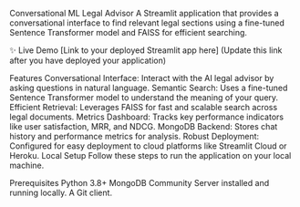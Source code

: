 Conversational ML Legal Advisor
A Streamlit application that provides a conversational interface to find relevant legal sections using a fine-tuned Sentence Transformer model and FAISS for efficient searching.

✨ Live Demo
[Link to your deployed Streamlit app here] (Update this link after you have deployed your application)

Features
Conversational Interface: Interact with the AI legal advisor by asking questions in natural language.
Semantic Search: Uses a fine-tuned Sentence Transformer model to understand the meaning of your query.
Efficient Retrieval: Leverages FAISS for fast and scalable search across legal documents.
Metrics Dashboard: Tracks key performance indicators like user satisfaction, MRR, and NDCG.
MongoDB Backend: Stores chat history and performance metrics for analysis.
Robust Deployment: Configured for easy deployment to cloud platforms like Streamlit Cloud or Heroku.
Local Setup
Follow these steps to run the application on your local machine.

Prerequisites
Python 3.8+
MongoDB Community Server installed and running locally.
A Git client.
